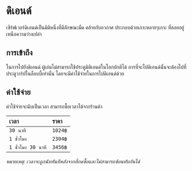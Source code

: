 # ดิเอนด์

เซิร์ฟเวอร์ดิเอนด์เป็นมิติหนึ่งที่มีลักษณะมืด คล้ายกับอวกาศ ประกอบด้วยเกาะหลายๆเกาะ ที่ลอยอยู่เหนือความว่างเปล่า

## การเข้าถึง 

ในการไปยังดิเอนด์ ผู้เล่นไม่สามารถใช้ประตูมิติเอนด์ในโลกปกติได้ การที่จะไปดิเอนด์นั้นจะต้องไปที่ประตูวาร์ปในล็อบบี้เท่านั้น โดยจะมีค่าใช้จ่ายในการไปดิเอนด์ด้วย

## ค่าใช้จ่าย 
ค่าใช้จ่ายจะนับเป็นเวลา สามารถซื้อเวลาได้จากร้านค้า 

| เวลา | ราคา |
| :-- | :-- |
| `30 นาที` | `1024฿` |
| `1 ชั่วโมง` | `2304฿` |
| `1 ชั่วโมง 30 นาที` | `3456฿` |

*หมายเหตุ: เวลาจะถูกนับทันทีหลังจากที่กดซื้อและไม่สามารถซ้อนทับกันได้*
